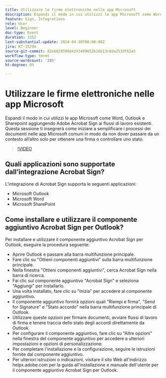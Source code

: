 ```yaml
---
title: Utilizzare le firme elettroniche nelle app Microsoft
description: Espandi il modo in cui utilizzi le app Microsoft come Word, Outlook e Sharepoint aggiungendo Adobe Acrobat Sign ai flussi di lavoro esistenti.
feature: Sign, Integrations
role: User
level: Beginner
doc-type: Event
duration: 1352
last-substantial-update: 2024-04-30T00:00:00Z
jira: KT-15294
source-git-commit: d2e6829590d4243409652b16b13c8da253df62a5
workflow-type: tm+mt
source-wordcount: '285'
ht-degree: 0%

---
```



# Utilizzare le firme elettroniche nelle app Microsoft

Espandi il modo in cui utilizzi le app Microsoft come Word, Outlook e Sharepoint aggiungendo Adobe Acrobat Sign ai flussi di lavoro esistenti. Questa sessione ti insegnerà come iniziare a semplificare i processi dei documenti nelle app Microsoft comuni in modo da non dover passare da un contesto all’altro solo per ottenere una firma o controllare uno stato.

>[!VIDEO](https://video.tv.adobe.com/v/3428185/?learn=on)

## Quali applicazioni sono supportate dall’integrazione Acrobat Sign?

L’integrazione di Acrobat Sign supporta le seguenti applicazioni:

* Microsoft Outlook
* Microsoft Word
* Microsoft SharePoint

## Come installare e utilizzare il componente aggiuntivo Acrobat Sign per Outlook?

Per installare e utilizzare il componente aggiuntivo Acrobat Sign per Outlook, eseguire la procedura seguente:

* Aprire Outlook e passare alla barra multifunzione principale.
* Fare clic su &quot;Ottieni componenti aggiuntivi&quot; sulla barra multifunzione principale.
* Nella finestra &quot;Ottieni componenti aggiuntivi&quot;, cerca Acrobat Sign nella barra di ricerca.
* Fai clic sul componente aggiuntivo &quot;Acrobat Sign&quot; e seleziona &quot;Aggiungi&quot; per installarlo.
* Una volta installato, fare clic su &quot;Inizia&quot; per accedere al componente aggiuntivo.
* Il componente aggiuntivo fornirà opzioni quali &quot;Riempi e firma&quot;, &quot;Send for Signature&quot; e &quot;Stato accordo&quot; nella barra multifunzione principale di Outlook.
* Utilizzare queste opzioni per firmare documenti, avviare flussi di lavoro di firma e tenere traccia dello stato degli accordi direttamente da Outlook.
* Per configurare il componente aggiuntivo, fare clic su &quot;Altre opzioni&quot; nella finestra del componente aggiuntivo per accedere a ulteriori impostazioni e opzioni di personalizzazione.
* Per completare l&#39;installazione e la configurazione, seguire le istruzioni fornite dal componente aggiuntivo.
* Per ulteriori istruzioni o indicazioni, visitare il sito Web all&#39;indirizzo helpx.adobe.com per la guida all&#39;installazione e manuale dell&#39;utente per il componente aggiuntivo Acrobat Sign per Outlook.